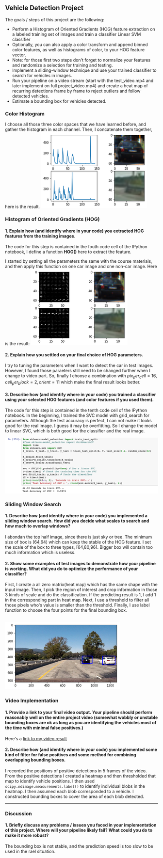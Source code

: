 

## Vehicle Detection Project

The goals / steps of this project are the following:

* Perform a Histogram of Oriented Gradients (HOG) feature extraction on a labeled training set of images and train a classifier Linear SVM classifier
* Optionally, you can also apply a color transform and append binned color features, as well as histograms of color, to your HOG feature vector. 
* Note: for those first two steps don't forget to normalize your features and randomize a selection for training and testing.
* Implement a sliding-window technique and use your trained classifier to search for vehicles in images.
* Run your pipeline on a video stream (start with the test_video.mp4 and later implement on full project_video.mp4) and create a heat map of recurring detections frame by frame to reject outliers and follow detected vehicles.
* Estimate a bounding box for vehicles detected.

[//]: # (Image References)
[image1]: ./report/0.png
[image2]: ./report/1.png
[image3]: ./report/2.png
[image4]: ./report/3.png

[video1]: ./Res_Project_video.mp4

### Color Histogram

I choose all those three color spaces that we have learned before, and gather the histogram in each channel. Then, I concatenate them together, here is the result.
![alt text][image1]


### Histogram of Oriented Gradients (HOG)

#### 1. Explain how (and identify where in your code) you extracted HOG features from the training images.

The code for this step is contained in the fouth code cell of the IPython notebook, I define a function **HOG()** here to extract the feature.  

I started by setting all the parameters the same with the course materials, and then apply this function on one car image and one non-car image. Here is the result:
![alt text][image2]



#### 2. Explain how you settled on your final choice of HOG parameters.

I try to tuning the parameters when I want to detect the car in test images. However, I found those paraeters still need to be changed further when I change to video part. So, finally I choose a combination with $pix_per_cell = 16, cell_per_block = 2, orient = 11$ which make the final result looks better.

#### 3. Describe how (and identify where in your code) you trained a classifier using your selected HOG features (and color features if you used them).

The code for this step is contained in the tenth code cell of the IPython notebook. In the beginning, I trained the SVC model with grid_search for parameters. Although the test accuracy is perfect, I can not make it looks good for the real image. I guess it may be overfitting. So I change the model to linear SVC, which is both good for the classifier and the real image.

![alt text][image4]

### Sliding Window Search

#### 1. Describe how (and identify where in your code) you implemented a sliding window search.  How did you decide what scales to search and how much to overlap windows?

I abondan the top half image, since there is just sky or tree. The minimum size of box is (64,64) which can keep the stable of the HOG feature. I set the scale of the box to three types, [64,80,96]. Bigger box will contain too much information which is useless. 

#### 2. Show some examples of test images to demonstrate how your pipeline is working.  What did you do to optimize the performance of your classifier?

First, I create a all zero matrix(heat map) which has the same shape with the input image. Then, I pick the region of interest and crop information in those 3 kinds of scale and do the classification. If the predicting result is 1, I add 1 in the corresponding part in heat map. Next, I use a threshold to filter all those pixels who's value is smaller than the threshold. Finally, I use label function to choose the four points for the final bounding box.

![alt text][image3]
---

### Video Implementation

#### 1. Provide a link to your final video output.  Your pipeline should perform reasonably well on the entire project video (somewhat wobbly or unstable bounding boxes are ok as long as you are identifying the vehicles most of the time with minimal false positives.)
Here's a [link to my video result](./Res_Project_video.mp4)


#### 2. Describe how (and identify where in your code) you implemented some kind of filter for false positives and some method for combining overlapping bounding boxes.

I recorded the positions of positive detections in 5 frames of the video.  From the positive detections I created a heatmap and then thresholded that map to identify vehicle positions.  I then used `scipy.ndimage.measurements.label()` to identify individual blobs in the heatmap.  I then assumed each blob corresponded to a vehicle.  I constructed bounding boxes to cover the area of each blob detected.  



---

### Discussion

#### 1. Briefly discuss any problems / issues you faced in your implementation of this project.  Where will your pipeline likely fail?  What could you do to make it more robust?

The bounding box is not stable, and the prediction speed is too slow to be used in the rael situation.

